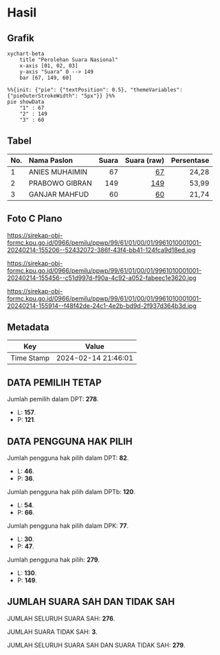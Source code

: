 # Hasil

## Grafik

```mermaid
xychart-beta
    title "Perolehan Suara Nasional"
    x-axis [01, 02, 03]
    y-axis "Suara" 0 --> 149
    bar [67, 149, 60]
```

```mermaid
%%{init: {"pie": {"textPosition": 0.5}, "themeVariables": {"pieOuterStrokeWidth": "5px"}} }%%
pie showData
    "1" : 67
    "2" : 149
    "3" : 60
```

## Tabel

| No. | Nama Paslon    | Suara | Suara (raw) | Persentase |
|:--- |:-------------- | -----:| -----------:| ----------:|
| 1   | ANIES MUHAIMIN | 67    | [67][p-1]   | 24,28      |
| 2   | PRABOWO GIBRAN | 149   | [149][p-2]  | 53,99      |
| 3   | GANJAR MAHFUD  | 60    | [60][p-3]   | 21,74      |


[p-1]: https://github.com/gigit-pemilu/pemilu-2024/blob/main/pilpres/hitung-suara/sub/99-luar-negeri/sub/61-kota-kinabalu-malaysia/sub/01-kota-kinabalu-malaysia/sub/0001-kota-kinabalu-malaysia/sub/001-tps/sub/paslon-1.txt
[p-2]: https://github.com/gigit-pemilu/pemilu-2024/blob/main/pilpres/hitung-suara/sub/99-luar-negeri/sub/61-kota-kinabalu-malaysia/sub/01-kota-kinabalu-malaysia/sub/0001-kota-kinabalu-malaysia/sub/001-tps/sub/paslon-2.txt
[p-3]: https://github.com/gigit-pemilu/pemilu-2024/blob/main/pilpres/hitung-suara/sub/99-luar-negeri/sub/61-kota-kinabalu-malaysia/sub/01-kota-kinabalu-malaysia/sub/0001-kota-kinabalu-malaysia/sub/001-tps/sub/paslon-3.txt

## Foto C Plano

https://sirekap-obj-formc.kpu.go.id/0966/pemilu/ppwp/99/61/01/00/01/9961010001001-20240214-155206--52432072-386f-43f4-bb41-124fca9d18ed.jpg

https://sirekap-obj-formc.kpu.go.id/0966/pemilu/ppwp/99/61/01/00/01/9961010001001-20240214-155456--c51d997d-f90a-4c92-a052-fabeec1e3620.jpg

https://sirekap-obj-formc.kpu.go.id/0966/pemilu/ppwp/99/61/01/00/01/9961010001001-20240214-155914--f48f42de-24c1-4e2b-bd9d-2f937d364b3d.jpg


## Metadata

| Key        | Value               |
| ---------- | ------------------- |
| Time Stamp | 2024-02-14 21:46:01 |


## DATA PEMILIH TETAP

Jumlah pemilih dalam DPT: **278**.
 * L: **157**.
 * P: **121**.

## DATA PENGGUNA HAK PILIH

Jumlah pengguna hak pilih dalam DPT: **82**.
 * L: **46**.
 * P: **36**.

Jumlah pengguna hak pilih dalam DPTb: **120**.
 * L: **54**.
 * P: **66**.

Jumlah pengguna hak pilih dalam DPK: **77**.
 * L: **30**.
 * P: **47**.

Jumlah pengguna hak pilih: **279**.
 * L: **130**.
 * P: **149**.

## JUMLAH SUARA SAH DAN TIDAK SAH

JUMLAH SELURUH SUARA SAH: **276**.

JUMLAH SUARA TIDAK SAH: **3**.

JUMLAH SELURUH SUARA SAH DAN SUARA TIDAK SAH: **279**.


